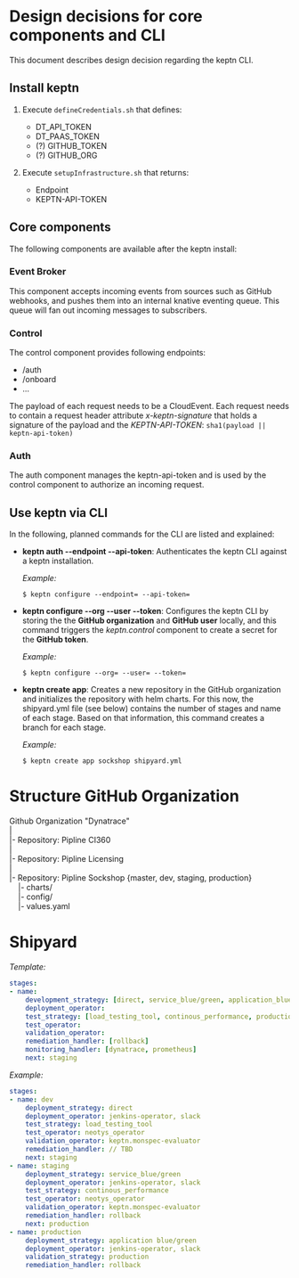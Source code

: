 # Design decisions for core components and CLI

This document describes design decision regarding the keptn CLI.

## Install keptn

1. Execute `defineCredentials.sh` that defines:
    * DT_API_TOKEN
    * DT_PAAS_TOKEN
    * (?) GITHUB_TOKEN
    * (?) GITHUB_ORG

1. Execute `setupInfrastructure.sh` that returns:
    * Endpoint
    * KEPTN-API-TOKEN

## Core components

The following components are available after the keptn install:

### Event Broker

This component accepts incoming events from sources such as GitHub webhooks, and pushes them into an internal knative eventing queue. This queue will fan out incoming messages to subscribers.

### Control

The control component provides following endpoints:
* /auth
* /onboard
* ...

The payload of each request needs to be a CloudEvent. Each request needs to contain a request header attribute *x-keptn-signature* that holds a signature of the payload and the *KEPTN-API-TOKEN*: `sha1(payload || keptn-api-token)`

### Auth

The auth component manages the keptn-api-token and is used by the control component to authorize an incoming request.

## Use keptn via CLI

In the following, planned commands for the CLI are listed and explained:

* **keptn auth --endpoint --api-token**: Authenticates the keptn CLI against a keptn installation.

    *Example:* 
    ```console
    $ keptn configure --endpoint= --api-token=
    ```

* **keptn configure --org --user --token**: Configures the keptn CLI by storing the the **GitHub organization** and **GitHub user** locally, and this command triggers the *keptn.control* component to create a secret for the **GitHub token**.

    *Example:*
    ```console
    $ keptn configure --org= --user= --token=
    ```

* **keptn create app**: Creates a new repository in the GitHub organization and initializes the repository with helm charts. For this now, the shipyard.yml file (see below) contains the number of stages and name of each stage. Based on that information, this command creates a branch for each stage.

    *Example:*
    ```console
    $ keptn create app sockshop shipyard.yml
    ```

# Structure GitHub Organization

Github Organization "Dynatrace"<br/>
|<br/>
|- Repository: Pipline CI360<br/>
|<br/>
|- Repository: Pipline Licensing <br/>
|<br/>
|- Repository: Pipline Sockshop {master, dev, staging, production} <br/>
&nbsp;&nbsp;&nbsp; |- charts/<br/>
&nbsp;&nbsp;&nbsp; |- config/<br/>
&nbsp;&nbsp;&nbsp; |- values.yaml<br/>

# Shipyard

*Template:*
```yaml
stages: 
- name: 
    development_strategy: [direct, service_blue/green, application_blue/green]
    deployment_operator:
    test_strategy: [load_testing_tool, continous_performance, production]
    test_operator: 
    validation_operator: 
    remediation_handler: [rollback]
    monitoring_handler: [dynatrace, prometheus]
    next: staging
```

*Example:*
```yaml
stages: 
- name: dev
    deployment_strategy: direct
    deployment_operator: jenkins-operator, slack
    test_strategy: load_testing_tool
    test_operator: neotys_operator
    validation_operator: keptn.monspec-evaluator
    remediation_handler: // TBD    
    next: staging
- name: staging
    deployment_strategy: service_blue/green
    deployment_operator: jenkins-operator, slack
    test_strategy: continous_performance
    test_operator: neotys_operator
    validation_operator: keptn.monspec-evaluator
    remediation_handler: rollback
    next: production
- name: production
    deployment_strategy: application blue/green
    deployment_operator: jenkins-operator, slack
    validation_strategy: production
    remediation_handler: rollback
```
